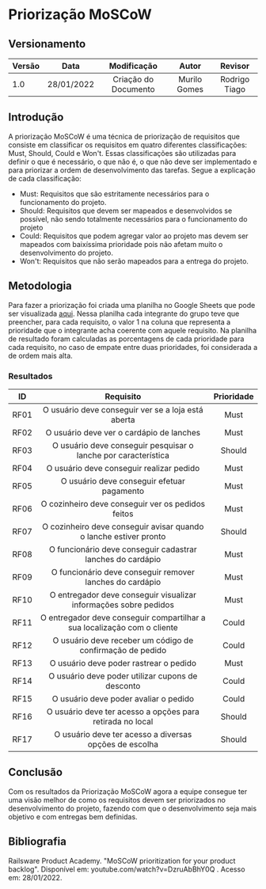 # Priorização MoSCoW

## Versionamento

| Versão | Data       | Modificação          | Autor                        |Revisor|
| ------ | :--------: | :------------------: | :--------------------------: | :---: |
| 1.0    | 28/01/2022 | Criação do Documento | Murilo Gomes | Rodrigo Tiago |

<!-- NÃO ESQUECER DE ADICIONAR AO "/_sidebar.md" -->

## Introdução

A priorização MoSCoW é uma técnica de priorização de requisitos que consiste em classificar os requisitos em quatro diferentes classificações: Must, Should, Could e Won't. Essas classificações são utilizadas para definir o que é necessário, o que não é, o que não deve ser implementado e para priorizar a ordem de desenvolvimento das tarefas. Segue a explicação de cada classificação:

* Must: Requisitos que são estritamente necessários para o funcionamento do projeto.
* Should: Requisitos que devem ser mapeados e desenvolvidos se possível, não sendo totalmente necessários para o funcionamento do projeto
* Could: Requisitos que podem agregar valor ao projeto mas devem ser mapeados com baixíssima prioridade pois não afetam muito o desenvolvimento do projeto.
* Won't: Requisitos que não serão mapeados para a entrega do projeto.

## Metodologia

Para fazer a priorização foi criada uma planilha no Google Sheets que pode ser visualizada [aqui](https://docs.google.com/spreadsheets/d/14cmU6PF8d_r6Y_GlplAx0DME7xIRoaTcqHz4Ak6BVoc/edit?usp=sharing). Nessa planilha cada integrante do grupo teve que preencher, para cada requisito, o valor 1 na coluna que representa a prioridade que o integrante acha coerente com aquele requisito. Na planilha de resultado foram calculadas as porcentagens de cada prioridade para cada requisito, no caso de empate entre duas prioridades, foi considerada a de ordem mais alta. 

### Resultados

| ID | Requisito | Prioridade |
| -- | :-------: | :--------: |
| RF01 | O usuário deve conseguir ver se a loja está aberta | Must |
| RF02 | O usuário deve ver o cardápio de lanches | Must |
| RF03 | O usuário deve conseguir pesquisar o lanche por característica | Should |
| RF04 | O usuário deve conseguir realizar pedido | Must |
| RF05 | O usuário deve conseguir efetuar pagamento | Must |
| RF06 | O cozinheiro deve conseguir ver os pedidos feitos | Must|
| RF07 | O cozinheiro deve conseguir avisar quando o lanche estiver pronto | Should |
| RF08 | O funcionário deve conseguir cadastrar lanches do cardápio | Must |
| RF09 | O funcionário deve conseguir remover lanches do cardápio | Must |
| RF10 | O entregador deve conseguir visualizar informações sobre pedidos | Must |
| RF11 | O entregador deve conseguir compartilhar a sua localização com o cliente | Could |
| RF12 | O usuário deve receber um código de confirmação de pedido | Could |
| RF13 | O usuário deve poder rastrear o pedido | Must |
| RF14 | O usuário deve poder utilizar cupons de desconto | Could |
| RF15 | O usuário deve poder avaliar o pedido | Could |
| RF16 | O usuário deve ter acesso  a opções para retirada no local | Should |
| RF17 | O usuário deve ter acesso a diversas opções de escolha | Should |

## Conclusão

Com os resultados da Priorização MoSCoW agora a equipe consegue ter uma visão melhor de como os requisitos devem ser priorizados no desenvolvimento do projeto, fazendo com que o desenvolvimento seja mais objetivo e com entregas bem definidas.

## Bibliografia

Railsware Product Academy. "MoSCoW prioritization for your product backlog". Disponível em: youtube.com/watch?v=DzruAbBhY0Q . Acesso em: 28/01/2022. 